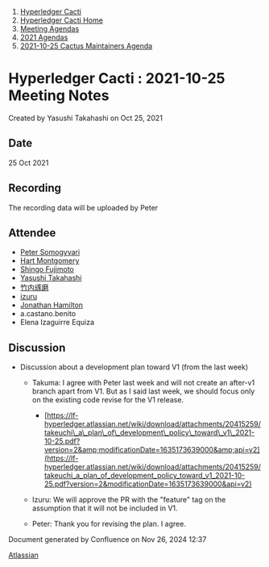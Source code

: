 1. [Hyperledger Cacti](index.html)
2. [Hyperledger Cacti Home](Hyperledger-Cacti-Home_20414469.html)
3. [Meeting Agendas](Meeting-Agendas_20414488.html)
4. [2021 Agendas](2021-Agendas_20414860.html)
5. [2021-10-25 Cactus Maintainers Agenda](2021-10-25-Cactus-Maintainers-Agenda_20415259.html)

# Hyperledger Cacti : 2021-10-25 Meeting Notes

Created by Yasushi Takahashi on Oct 25, 2021

## Date

25 Oct 2021

## Recording

The recording data will be uploaded by Peter

## Attendee

- [Peter Somogyvari](https://lf-hyperledger.atlassian.net/wiki/people/557058:cae262a4-be99-4f5e-a36e-bf20a5c795f2?ref=confluence)
- [Hart Montgomery](https://lf-hyperledger.atlassian.net/wiki/people/712020:86f447c0-86dc-43b3-ac03-6a31923bbb84?ref=confluence)
- [Shingo Fujimoto](https://lf-hyperledger.atlassian.net/wiki/people/712020:14e583f1-56ad-4e76-a373-78870fbd000f?ref=confluence)
- [Yasushi Takahashi](https://lf-hyperledger.atlassian.net/wiki/people/712020:f5c6f8a6-cbbb-4289-b94b-75a61d6ae0b4?ref=confluence)
- [竹内琢磨](https://lf-hyperledger.atlassian.net/wiki/people/70121:99daf5c8-226c-43d4-9f24-0a46a0546192?ref=confluence)
- [izuru](https://lf-hyperledger.atlassian.net/wiki/people/625569d1eee0a9006ab7e9d8?ref=confluence)
- [Jonathan Hamilton](https://lf-hyperledger.atlassian.net/wiki/people/557058:b67865d6-864d-4728-91f1-8b4e178a6466?ref=confluence)
- a.castano.benito
- Elena Izaguirre Equiza

## Discussion

- Discussion about a development plan toward V1 (from the last week)
  
  - Takuma: I agree with Peter last week and will not create an after-v1 branch apart from V1. But as I said last week, we should focus only on the existing code revise for the V1 release.
    
    - [https://lf-hyperledger.atlassian.net/wiki/download/attachments/20415259/takeuchi\_a\_plan\_of\_development\_policy\_toward\_v1\_2021-10-25.pdf?version=2&amp;modificationDate=1635173639000&amp;api=v2](https://lf-hyperledger.atlassian.net/wiki/download/attachments/20415259/takeuchi_a_plan_of_development_policy_toward_v1_2021-10-25.pdf?version=2&modificationDate=1635173639000&api=v2)
  - Izuru: We will approve the PR with the "feature" tag on the assumption that it will not be included in V1.
  - Peter: Thank you for revising the plan. I agree.

Document generated by Confluence on Nov 26, 2024 12:37

[Atlassian](http://www.atlassian.com/)
